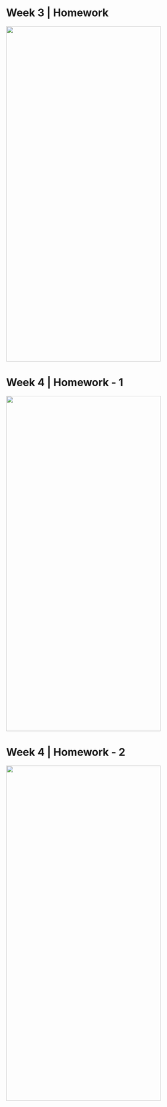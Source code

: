 # Week 3 | Homework
<img src="https://github.com/bahattinkoc/Homeworks/blob/main/week3/gif.gif" width="414" height="896">

# Week 4 | Homework - 1
<img src="https://github.com/bahattinkoc/Homeworks/blob/main/week4/hw1.gif" width="414" height="896">

# Week 4 | Homework - 2
<img src="https://github.com/bahattinkoc/Homeworks/blob/main/week4/hw2.gif" width="414" height="896">
